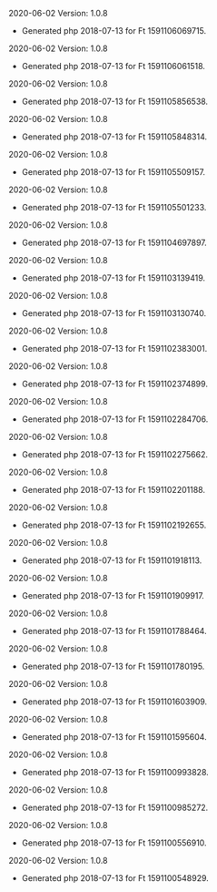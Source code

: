 2020-06-02 Version: 1.0.8
- Generated php 2018-07-13 for Ft 1591106069715.

2020-06-02 Version: 1.0.8
- Generated php 2018-07-13 for Ft 1591106061518.

2020-06-02 Version: 1.0.8
- Generated php 2018-07-13 for Ft 1591105856538.

2020-06-02 Version: 1.0.8
- Generated php 2018-07-13 for Ft 1591105848314.

2020-06-02 Version: 1.0.8
- Generated php 2018-07-13 for Ft 1591105509157.

2020-06-02 Version: 1.0.8
- Generated php 2018-07-13 for Ft 1591105501233.

2020-06-02 Version: 1.0.8
- Generated php 2018-07-13 for Ft 1591104697897.

2020-06-02 Version: 1.0.8
- Generated php 2018-07-13 for Ft 1591103139419.

2020-06-02 Version: 1.0.8
- Generated php 2018-07-13 for Ft 1591103130740.

2020-06-02 Version: 1.0.8
- Generated php 2018-07-13 for Ft 1591102383001.

2020-06-02 Version: 1.0.8
- Generated php 2018-07-13 for Ft 1591102374899.

2020-06-02 Version: 1.0.8
- Generated php 2018-07-13 for Ft 1591102284706.

2020-06-02 Version: 1.0.8
- Generated php 2018-07-13 for Ft 1591102275662.

2020-06-02 Version: 1.0.8
- Generated php 2018-07-13 for Ft 1591102201188.

2020-06-02 Version: 1.0.8
- Generated php 2018-07-13 for Ft 1591102192655.

2020-06-02 Version: 1.0.8
- Generated php 2018-07-13 for Ft 1591101918113.

2020-06-02 Version: 1.0.8
- Generated php 2018-07-13 for Ft 1591101909917.

2020-06-02 Version: 1.0.8
- Generated php 2018-07-13 for Ft 1591101788464.

2020-06-02 Version: 1.0.8
- Generated php 2018-07-13 for Ft 1591101780195.

2020-06-02 Version: 1.0.8
- Generated php 2018-07-13 for Ft 1591101603909.

2020-06-02 Version: 1.0.8
- Generated php 2018-07-13 for Ft 1591101595604.

2020-06-02 Version: 1.0.8
- Generated php 2018-07-13 for Ft 1591100993828.

2020-06-02 Version: 1.0.8
- Generated php 2018-07-13 for Ft 1591100985272.

2020-06-02 Version: 1.0.8
- Generated php 2018-07-13 for Ft 1591100556910.

2020-06-02 Version: 1.0.8
- Generated php 2018-07-13 for Ft 1591100548929.

